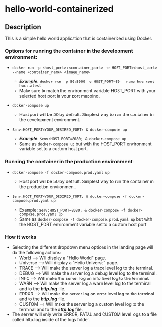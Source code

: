 # hello-world-containerized
## Description
This is a simple hello world application that is containerized using Docker.

### Options for running the container in the development environment:
- `docker run -p <host_port>:<container_port> -e HOST_PORT=<host_port> --name <container_name> <image_name>`
  - ***Example***: `docker run -p 50:5000 -e HOST_PORT=50 --name hwc-cont hwc:latest`
  - Make sure to match the environment variable HOST_PORT with your selected host port in your port mapping.

- `docker-compose up`
  - Host port will be 50 by default.  Simplest way to run the container in the development environment.

- `$env:HOST_PORT=YOUR_DESIRED_PORT; & docker-compose up`
  - ***Example***: `$env:HOST_PORT=8080; & docker-compose up`
  - Same as `docker-compose up` but with the HOST_PORT environment variable set to a custom host port.

### Running the container in the production environment:
- `docker-compose -f docker-compose.prod.yaml up`
  - Host port will be 50 by default.  Simplest way to run the container in the production environment.

- `$env:HOST_PORT=YOUR_DESIRED_PORT; & docker-compose -f docker-compose.prod.yaml up`
  - Example: `$env:HOST_PORT=8080; & docker-compose -f docker-compose.prod.yaml up`
  - Same as `docker-compose -f docker-compose.prod.yaml up` but with the HOST_PORT environment variable set to a custom host port.
  
### How it works
* Selecting the different dropdown menu options in the landing page will do the following actions:
  * World --> Will display a "Hello World" page.
  * Universe --> Will display a "Hello Universe" page.
  * TRACE --> Will make the server log a trace level log to the terminal.
  * DEBUG --> Will make the server log a debug level log to the terminal.
  * INFO --> Will make the server log an info level log to the terminal.
  * WARN --> Will make the server log a warn level log to the terminal and to the ***http.log*** file.
  * ERROR --> Will make the server log an error level log to the terminal and to the ***http.log*** file.
  * CUSTOM --> Will make the server log a custom level log to the terminal and to the ***http.log*** file.
* The server will only write ERROR, FATAL and CUSTOM level logs to a file called http.log inside of the logs folder.